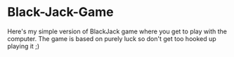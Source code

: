 # Black-Jack-Game
Here's my simple version of BlackJack game where you get to play with the computer. The game is based on purely luck so don't get too hooked up playing it ;)
